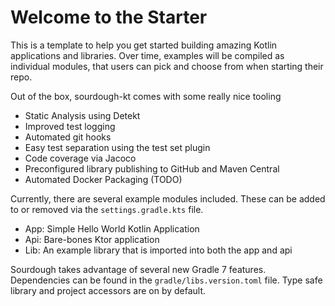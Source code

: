 # Welcome to the Starter 

This is a template to help you get started building amazing Kotlin applications and libraries.  Over time, examples
will be compiled as individual modules, that users can pick and choose from when starting their repo.
 
Out of the box, sourdough-kt comes with some really nice tooling 

- Static Analysis using Detekt
- Improved test logging
- Automated git hooks
- Easy test separation using the test set plugin  
- Code coverage via Jacoco
- Preconfigured library publishing to GitHub and Maven Central
- Automated Docker Packaging (TODO)

Currently, there are several example modules included.  These
can be added to or removed via the `settings.gradle.kts` file.

- App: Simple Hello World Kotlin Application
- Api: Bare-bones Ktor application
- Lib: An example library that is imported into both the app and api

Sourdough takes advantage of several new Gradle 7 features.  Dependencies can be found in the `gradle/libs.version.toml` file.  Type safe library and project accessors are on by default.  
